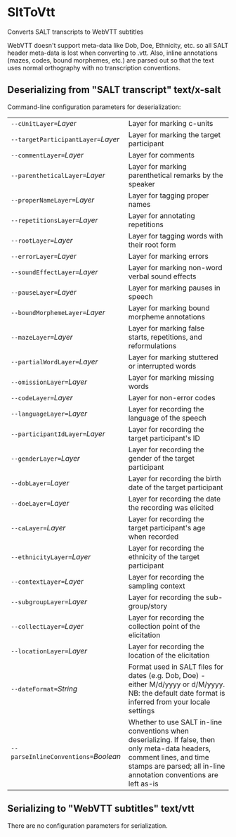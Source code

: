 # SltToVtt

Converts SALT transcripts to WebVTT subtitles

WebVTT doesn't support meta-data like Dob, Doe, Ethnicity, etc. so all SALT header meta-data is lost when converting to .vtt.
Also, inline annotations (mazes, codes, bound morphemes, etc.) are parsed out so that the text uses normal orthography with no transcription conventions.

## Deserializing from "SALT transcript" text/x-salt

Command-line configuration parameters for deserialization:

|   |   |
|:--|:--|
| `--cUnitLayer=`*Layer* | Layer for marking c-units |
| `--targetParticipantLayer=`*Layer* | Layer for marking the target participant |
| `--commentLayer=`*Layer* | Layer for comments |
| `--parentheticalLayer=`*Layer* | Layer for marking parenthetical remarks by the speaker |
| `--properNameLayer=`*Layer* | Layer for tagging proper names |
| `--repetitionsLayer=`*Layer* | Layer for annotating repetitions |
| `--rootLayer=`*Layer* | Layer for tagging words with their root form |
| `--errorLayer=`*Layer* | Layer for marking errors |
| `--soundEffectLayer=`*Layer* | Layer for marking non-word verbal sound effects |
| `--pauseLayer=`*Layer* | Layer for marking pauses in speech |
| `--boundMorphemeLayer=`*Layer* | Layer for marking bound morpheme annotations |
| `--mazeLayer=`*Layer* | Layer for marking false starts, repetitions, and reformulations |
| `--partialWordLayer=`*Layer* | Layer for marking stuttered or interrupted words |
| `--omissionLayer=`*Layer* | Layer for marking missing words |
| `--codeLayer=`*Layer* | Layer for non-error codes |
| `--languageLayer=`*Layer* | Layer for recording the language of the speech |
| `--participantIdLayer=`*Layer* | Layer for recording the target participant's ID |
| `--genderLayer=`*Layer* | Layer for recording the gender of the target participant |
| `--dobLayer=`*Layer* | Layer for recording the birth date of the target participant |
| `--doeLayer=`*Layer* | Layer for recording the date the recording was elicited |
| `--caLayer=`*Layer* | Layer for recording the target participant's age when recorded |
| `--ethnicityLayer=`*Layer* | Layer for recording the ethnicity of the target participant |
| `--contextLayer=`*Layer* | Layer for recording the sampling context |
| `--subgroupLayer=`*Layer* | Layer for recording the sub-group/story |
| `--collectLayer=`*Layer* | Layer for recording the collection point of the elicitation |
| `--locationLayer=`*Layer* | Layer for recording the location of the elicitation |
| `--dateFormat=`*String* | Format used in SALT files for dates (e.g. Dob, Doe) - either M/d/yyyy or d/M/yyyy. NB: the default date format is inferred from your locale settings |
| `--parseInlineConventions=`*Boolean* | Whether to use SALT in-line conventions when deserializing. If false, then only meta-data headers, comment lines, and time stamps are parsed; all in-line annotation conventions are left as-is |

## Serializing to "WebVTT subtitles" text/vtt

There are no configuration parameters for serialization.
